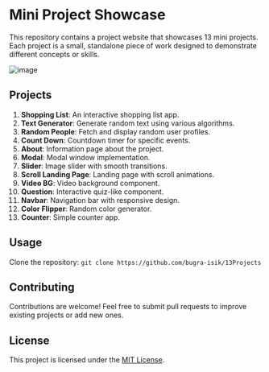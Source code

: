 # Mini Project Showcase

This repository contains a project website that showcases 13 mini projects. Each project is a small, standalone piece of work designed to demonstrate different concepts or skills.

![image](https://prnt.sc/4FtJBYsnzhqn)

## Projects

1. **Shopping List**: An interactive shopping list app.
2. **Text Generator**: Generate random text using various algorithms.
3. **Random People**: Fetch and display random user profiles.
4. **Count Down**: Countdown timer for specific events.
5. **About**: Information page about the project.
6. **Modal**: Modal window implementation.
7. **Slider**: Image slider with smooth transitions.
8. **Scroll Landing Page**: Landing page with scroll animations.
9. **Video BG**: Video background component.
10. **Question**: Interactive quiz-like component.
11. **Navbar**: Navigation bar with responsive design.
12. **Color Flipper**: Random color generator.
13. **Counter**: Simple counter app.

## Usage

Clone the repository: `git clone https://github.com/bugra-isik/13Projects`


## Contributing

Contributions are welcome! Feel free to submit pull requests to improve existing projects or add new ones.

## License

This project is licensed under the [MIT License](LICENSE).

